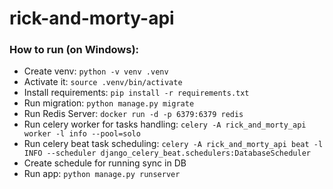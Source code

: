 # rick-and-morty-api

### How to run (on Windows):
- Create venv: `python -v venv .venv`
- Activate it: `source .venv/bin/activate`
- Install requirements: `pip install -r requirements.txt`
- Run migration: `python manage.py migrate`
- Run Redis Server: `docker run -d -p 6379:6379 redis`
- Run celery worker for tasks handling: `celery -A rick_and_morty_api worker -l info --pool=solo`
- Run celery beat task scheduling: `celery -A rick_and_morty_api beat -l INFO --scheduler django_celery_beat.schedulers:DatabaseScheduler`
- Create schedule for running sync in DB
- Run app: `python manage.py runserver`

